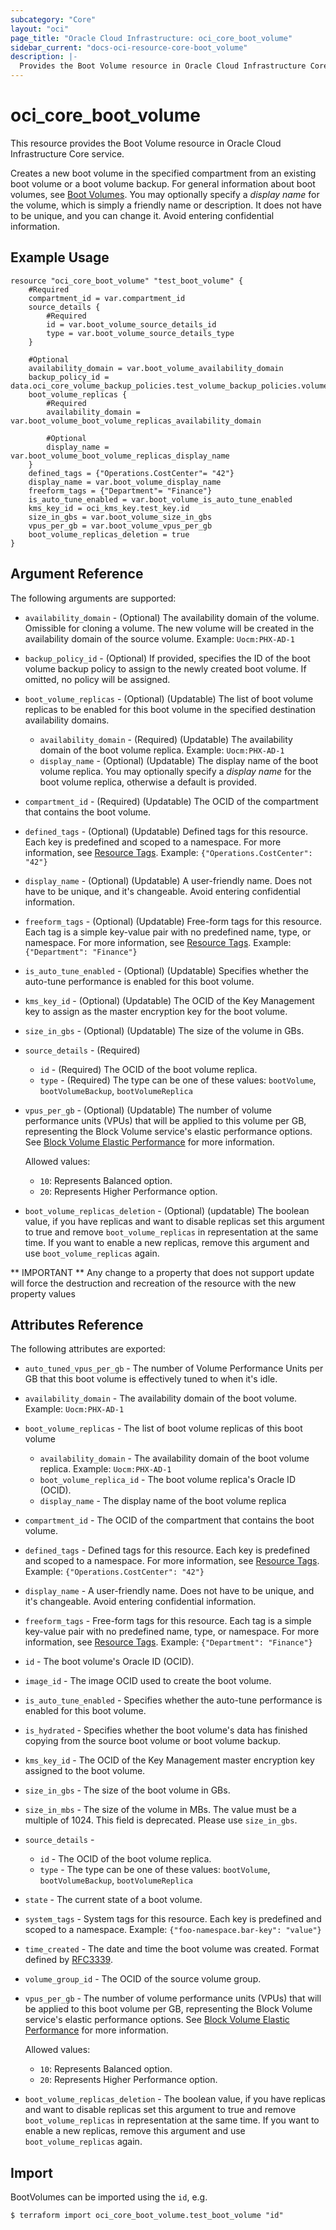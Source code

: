 ```yaml
---
subcategory: "Core"
layout: "oci"
page_title: "Oracle Cloud Infrastructure: oci_core_boot_volume"
sidebar_current: "docs-oci-resource-core-boot_volume"
description: |-
  Provides the Boot Volume resource in Oracle Cloud Infrastructure Core service
---
```


# oci_core_boot_volume
This resource provides the Boot Volume resource in Oracle Cloud Infrastructure Core service.

Creates a new boot volume in the specified compartment from an existing boot volume or a boot volume backup.
For general information about boot volumes, see [Boot Volumes](https://docs.cloud.oracle.com/iaas/Content/Block/Concepts/bootvolumes.htm).
You may optionally specify a *display name* for the volume, which is simply a friendly name or
description. It does not have to be unique, and you can change it. Avoid entering confidential information.


## Example Usage

```hcl
resource "oci_core_boot_volume" "test_boot_volume" {
	#Required
	compartment_id = var.compartment_id
	source_details {
		#Required
		id = var.boot_volume_source_details_id
		type = var.boot_volume_source_details_type
	}

	#Optional
	availability_domain = var.boot_volume_availability_domain
	backup_policy_id = data.oci_core_volume_backup_policies.test_volume_backup_policies.volume_backup_policies.0.id
	boot_volume_replicas {
		#Required
		availability_domain = var.boot_volume_boot_volume_replicas_availability_domain

		#Optional
		display_name = var.boot_volume_boot_volume_replicas_display_name
	}
	defined_tags = {"Operations.CostCenter"= "42"}
	display_name = var.boot_volume_display_name
	freeform_tags = {"Department"= "Finance"}
	is_auto_tune_enabled = var.boot_volume_is_auto_tune_enabled
	kms_key_id = oci_kms_key.test_key.id
	size_in_gbs = var.boot_volume_size_in_gbs
	vpus_per_gb = var.boot_volume_vpus_per_gb
    boot_volume_replicas_deletion = true
}
```

## Argument Reference

The following arguments are supported:

* `availability_domain` - (Optional) The availability domain of the volume. Omissible for cloning a volume. The new volume will be created in the availability domain of the source volume.  Example: `Uocm:PHX-AD-1` 
* `backup_policy_id` - (Optional) If provided, specifies the ID of the boot volume backup policy to assign to the newly created boot volume. If omitted, no policy will be assigned. 
* `boot_volume_replicas` - (Optional) (Updatable) The list of boot volume replicas to be enabled for this boot volume in the specified destination availability domains. 
	* `availability_domain` - (Required) (Updatable) The availability domain of the boot volume replica.  Example: `Uocm:PHX-AD-1` 
	* `display_name` - (Optional) (Updatable) The display name of the boot volume replica. You may optionally specify a *display name* for the boot volume replica, otherwise a default is provided. 
* `compartment_id` - (Required) (Updatable) The OCID of the compartment that contains the boot volume.
* `defined_tags` - (Optional) (Updatable) Defined tags for this resource. Each key is predefined and scoped to a namespace. For more information, see [Resource Tags](https://docs.cloud.oracle.com/iaas/Content/General/Concepts/resourcetags.htm).  Example: `{"Operations.CostCenter": "42"}` 
* `display_name` - (Optional) (Updatable) A user-friendly name. Does not have to be unique, and it's changeable. Avoid entering confidential information. 
* `freeform_tags` - (Optional) (Updatable) Free-form tags for this resource. Each tag is a simple key-value pair with no predefined name, type, or namespace. For more information, see [Resource Tags](https://docs.cloud.oracle.com/iaas/Content/General/Concepts/resourcetags.htm).  Example: `{"Department": "Finance"}` 
* `is_auto_tune_enabled` - (Optional) (Updatable) Specifies whether the auto-tune performance is enabled for this boot volume. 
* `kms_key_id` - (Optional) (Updatable) The OCID of the Key Management key to assign as the master encryption key for the boot volume. 
* `size_in_gbs` - (Optional) (Updatable) The size of the volume in GBs.
* `source_details` - (Required) 
	* `id` - (Required) The OCID of the boot volume replica.
	* `type` - (Required) The type can be one of these values: `bootVolume`, `bootVolumeBackup`, `bootVolumeReplica`
* `vpus_per_gb` - (Optional) (Updatable) The number of volume performance units (VPUs) that will be applied to this volume per GB, representing the Block Volume service's elastic performance options. See [Block Volume Elastic Performance](https://docs.cloud.oracle.com/iaas/Content/Block/Concepts/blockvolumeelasticperformance.htm) for more information.

	Allowed values:
	* `10`: Represents Balanced option.
	* `20`: Represents Higher Performance option. 
* `boot_volume_replicas_deletion` - (Optional) (updatable) The boolean value, if you have replicas and want to disable replicas set this argument to true and remove `boot_volume_replicas` in representation at the same time. If you want to enable a new replicas, remove this argument and use `boot_volume_replicas` again.


** IMPORTANT **
Any change to a property that does not support update will force the destruction and recreation of the resource with the new property values

## Attributes Reference

The following attributes are exported:

* `auto_tuned_vpus_per_gb` - The number of Volume Performance Units per GB that this boot volume is effectively tuned to when it's idle. 
* `availability_domain` - The availability domain of the boot volume.  Example: `Uocm:PHX-AD-1` 
* `boot_volume_replicas` - The list of boot volume replicas of this boot volume
	* `availability_domain` - The availability domain of the boot volume replica.  Example: `Uocm:PHX-AD-1` 
	* `boot_volume_replica_id` - The boot volume replica's Oracle ID (OCID).
	* `display_name` - The display name of the boot volume replica 
* `compartment_id` - The OCID of the compartment that contains the boot volume.
* `defined_tags` - Defined tags for this resource. Each key is predefined and scoped to a namespace. For more information, see [Resource Tags](https://docs.cloud.oracle.com/iaas/Content/General/Concepts/resourcetags.htm).  Example: `{"Operations.CostCenter": "42"}` 
* `display_name` - A user-friendly name. Does not have to be unique, and it's changeable. Avoid entering confidential information. 
* `freeform_tags` - Free-form tags for this resource. Each tag is a simple key-value pair with no predefined name, type, or namespace. For more information, see [Resource Tags](https://docs.cloud.oracle.com/iaas/Content/General/Concepts/resourcetags.htm).  Example: `{"Department": "Finance"}` 
* `id` - The boot volume's Oracle ID (OCID).
* `image_id` - The image OCID used to create the boot volume.
* `is_auto_tune_enabled` - Specifies whether the auto-tune performance is enabled for this boot volume. 
* `is_hydrated` - Specifies whether the boot volume's data has finished copying from the source boot volume or boot volume backup. 
* `kms_key_id` - The OCID of the Key Management master encryption key assigned to the boot volume.
* `size_in_gbs` - The size of the boot volume in GBs.
* `size_in_mbs` - The size of the volume in MBs. The value must be a multiple of 1024. This field is deprecated. Please use `size_in_gbs`. 
* `source_details` - 
	* `id` - The OCID of the boot volume replica.
	* `type` - The type can be one of these values: `bootVolume`, `bootVolumeBackup`, `bootVolumeReplica`
* `state` - The current state of a boot volume.
* `system_tags` - System tags for this resource. Each key is predefined and scoped to a namespace. Example: `{"foo-namespace.bar-key": "value"}` 
* `time_created` - The date and time the boot volume was created. Format defined by [RFC3339](https://tools.ietf.org/html/rfc3339). 
* `volume_group_id` - The OCID of the source volume group.
* `vpus_per_gb` - The number of volume performance units (VPUs) that will be applied to this boot volume per GB, representing the Block Volume service's elastic performance options. See [Block Volume Elastic Performance](https://docs.cloud.oracle.com/iaas/Content/Block/Concepts/blockvolumeelasticperformance.htm) for more information.

	Allowed values:
	* `10`: Represents Balanced option.
	* `20`: Represents Higher Performance option. 
* `boot_volume_replicas_deletion` - The boolean value, if you have replicas and want to disable replicas set this argument to true and remove `boot_volume_replicas` in representation at the same time. If you want to enable a new replicas, remove this argument and use `boot_volume_replicas` again.


## Import

BootVolumes can be imported using the `id`, e.g.

```
$ terraform import oci_core_boot_volume.test_boot_volume "id"
```

